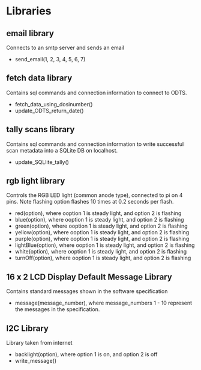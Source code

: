# Libraries

## email library
Connects to an smtp server and sends an email
- send_email(1, 2, 3, 4, 5, 6, 7)

## fetch data library
Contains sql commands and connection information to connect to ODTS.
- fetch_data_using_dosinumber()
- update_ODTS_return_date()

## tally scans library
Contains sql commands and connection information to write successful scan metadata into a SQLite DB on localhost.
- update_SQLlite_tally()

## rgb light library
Controls the RGB LED light (common anode type), connected to pi on 4 pins.  Note flashing option flashes 10 times at 0.2 seconds per flash.
- red(option), where ooption 1 is steady light, and option 2 is flashing
- blue(option), where ooption 1 is steady light, and option 2 is flashing
- green(option), where ooption 1 is steady light, and option 2 is flashing
- yellow(option), where ooption 1 is steady light, and option 2 is flashing
- purple(option), where ooption 1 is steady light, and option 2 is flashing
- lightBlue(option), where ooption 1 is steady light, and option 2 is flashing
- white(option), where ooption 1 is steady light, and option 2 is flashing
- turnOff(option), where ooption 1 is steady light, and option 2 is flashing


## 16 x 2 LCD Display Default Message Library
Contains standard messages shown in the software specification
- message(message_number), where message_numbers 1 - 10 represent the messages in the specification.

## I2C Library
Library taken from internet 
- backlight(option), where option 1 is on, and option 2 is off
- write_message()

